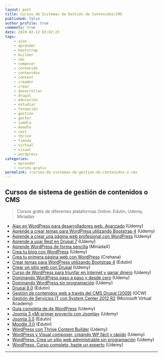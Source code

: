 ```yaml
---
layout: post
title: Cursos de Sistemas de Gestión de Contenidos/CMS
published: false
author_profile: true
comments: true
date: 2019-02-12 03:02:23
tags:
    - ajax
    - aprender
    - bootstrap
    - builder
    - cms
    - composer
    - contenido
    - contenidos
    - content
    - creador
    - crear
    - desarrollar
    - drupal
    - educación
    - estudiar
    - formación
    - gestión
    - gestor
    - joomla
    - moodle
    - rest
    - thrive
    - tienda
    - virtual
    - visual
    - wordpress
categories:
    - aprender
    - cursos-gratis
permalink: /cursos-de-sistemas-de-gestion-de-contenidos-o-cms
---
```

## Cursos de sistema de gestión de contenidos o CMS

> Cursos gratis de diferentes plataformas Online: Edutin, Udemy, Miriadax

  * [Ajax en WordPress para desarrolladores web. Avanzado][1] (Udemy)
  * [Aprende a crear temas para WordPress utilizando Bootstrap 4][2] (Udemy)
  * [Aprende a crear una página web profesional con WordPress][3] (Udemy)
  * [Aprende a usar Rest en Drupal 7][4] (Udemy)
  * [Aprende WordPress de forma sencilla][5] (MiriadaX)
  * [Crea tu blog con WordPress][6] (Udemy)
  * [Crea tu primera página web con WordPress][7] (Crehana)
  * [Crear temas para WordPress utilizando Bootstrap 4][8] (Edutin)
  * [Crear un sitio web con Drupal][9] (Udemy)
  * [Curso de WordPress para triunfar en Internet y ganar dinero][10] (Udemy)
  * [Dominando WordPress paso a paso y desde cero][11] (Udemy)
  * [Dominando WordPress sin programación][12] (Udemy)
  * [Drupal 8.0][13] (Edutin)
  * [Gestión de contenidos web a través del CMS Drupal (2009)][14] (OCW)
  * [Gestión de Servicios IT con System Center 2012 R2][15] (Microsoft Virtual Academy)
  * [Guía completa de de WordPress][16] (Udemy)
  * [Joomla 3 &#171;Mi primer proyecto con Joomla&#187;][17] (Udemy)
  * [Joomla 3.0][18] (Edutin)
  * [Moodle 3.0][19] (Edutin)
  * [WordPress con Thrive Content Builder][20] (Udemy)
  * [WordPress y Visual composer, creando WP fácil y rápido][21] (Udemy)
  * [WordPress. Crea un sitio web administrable sin programación][22] (Udemy)
  * [WordPress. Curso completo, hazte un experto][23] (Udemy)

* * *

 [1]: https://www.udemy.com/ajax-para-wordpress
 [2]: https://www.udemy.com/aprende-a-crear-temas-para-wordpress-utilizando-bootstrap-4
 [3]: https://www.udemy.com/aprende-a-crear-tu-pagina-web-profesional-con-wordpress
 [4]: https://www.udemy.com/aprende-a-usar-el-servicio-rest-en-drupal7-y-drupal8
 [5]: https://miriadax.net/web/aprende-wordpress-de-forma-sencilla-2-edicion-
 [6]: https://www.udemy.com/crea-tu-blog-con-wordpress
 [7]: https://www.crehana.com/cursos/diseno-web/crea-tu-primera-pagina-web-con-wordpress
 [8]: https://edutin.com/curso-de-como-crear-temas-para-wordpress-con-bootstrap-3723
 [9]: https://www.udemy.com/curso-basico-de-drupal
 [10]: https://www.udemy.com/wordpress-para-crear-paginas-web-o-tu-blog-y-monetizacion
 [11]: https://www.udemy.com/dominando-wordpress-paso-a-paso-y-desde-cero
 [12]: https://www.udemy.com/dominando-wordpress
 [13]: https://edutin.com/curso-de-drupal-8-3781
 [14]: http://ocw.um.es/transversales/gestion-de-contenidos-web-a-traves-del-cms-drupal
 [15]: https://mva.microsoft.com/es-es/training-courses/gestin-de-servicios-it-con-system-center-2012-r2-8815
 [16]: https://www.udemy.com/guia-completa-de-wordpress-aprende-a-crear-sitios-web
 [17]: https://www.udemy.com/curso-de-joomla-3-5-mi-primero-proyecto-con-joomla
 [18]: https://edutin.com/curso-de-Joomla-2073
 [19]: https://edutin.com/curso-de-moodle-303-3237
 [20]: https://www.udemy.com/revoluciona-tu-blog-wordpress-con-thrive-content-builder
 [21]: https://www.udemy.com/crea-tu-blog-con-wordpress-y-visual-composer-facil-y-rapido
 [22]: https://www.udemy.com/wordpress-crea-un-sitio-web-administrable-sin-programacion
 [23]: https://www.udemy.com/crearblogwordpress